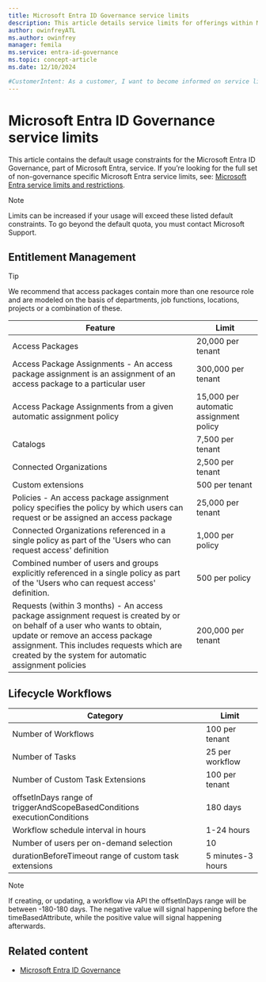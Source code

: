```yaml
---
title: Microsoft Entra ID Governance service limits
description: This article details service limits for offerings within Microsoft Entra ID Governance
author: owinfreyATL
ms.author: owinfrey
manager: femila
ms.service: entra-id-governance
ms.topic: concept-article
ms.date: 12/10/2024

#CustomerIntent: As a customer, I want to become informed on service limits for offerings within Microsoft Entra ID Governance so that restraints are understood and can be accounted for.
---
```


# Microsoft Entra ID Governance service limits

This article contains the default usage constraints for the Microsoft Entra ID Governance, part of Microsoft Entra, service. If you’re looking for the full set of non-governance specific Microsoft Entra service limits, see: [Microsoft Entra service limits and restrictions](../identity/users/directory-service-limits-restrictions.md).

> [!NOTE]
> Limits can be increased if your usage will exceed these listed default constraints. To go beyond the default quota, you must contact Microsoft Support.

## Entitlement Management

> [!Tip]
> We recommend that access packages contain more than one resource role and are modeled on the basis of departments, job functions, locations, projects or a combination of these.

|Feature  |Limit  |
|---------|---------|
|Access Packages   |  20,000 per tenant      |
|Access Package Assignments - An access package assignment is an assignment of an access package to a particular user   | 300,000 per tenant        |
|Access Package Assignments from a given automatic assignment policy      | 15,000 per automatic assignment policy       |
|Catalogs     |   7,500 per tenant      |
|Connected Organizations     |  2,500 per tenant       |
|Custom extensions     |  500 per tenant       |
|Policies - An access package assignment policy specifies the policy by which users can request or be assigned an access package    |  25,000 per tenant       |
|Connected Organizations referenced in a single policy as part of the 'Users who can request access' definition    |  1,000 per policy       |
|Combined number of users and groups explicitly referenced in a single policy as part of the 'Users who can request access' definition.     |  500 per policy       |
|Requests (within 3 months)  - An access package assignment request is created by or on behalf of a user who wants to obtain, update or remove an access package assignment. This includes requests which are created by the system for automatic assignment policies   |  200,000 per tenant       |

## Lifecycle Workflows

|Category  |Limit  |
|---------|---------|
|Number of Workflows     |   100 per tenant      |
|Number of Tasks     |  25 per workflow       |
|Number of Custom Task Extensions     |  100 per tenant       |
|offsetInDays range of triggerAndScopeBasedConditions executionConditions     |  180 days       |
|Workflow schedule interval in hours     |   1-24 hours      |
|Number of users per on-demand selection	     |  10       |
|durationBeforeTimeout range of custom task extensions     |   5 minutes-3 hours      |

> [!NOTE]
> If creating, or updating, a workflow via API the offsetInDays range will be between -180-180 days. The negative value will signal happening before the timeBasedAttribute, while the positive value will signal happening afterwards.

## Related content

- [Microsoft Entra ID Governance](identity-governance-overview.md)
